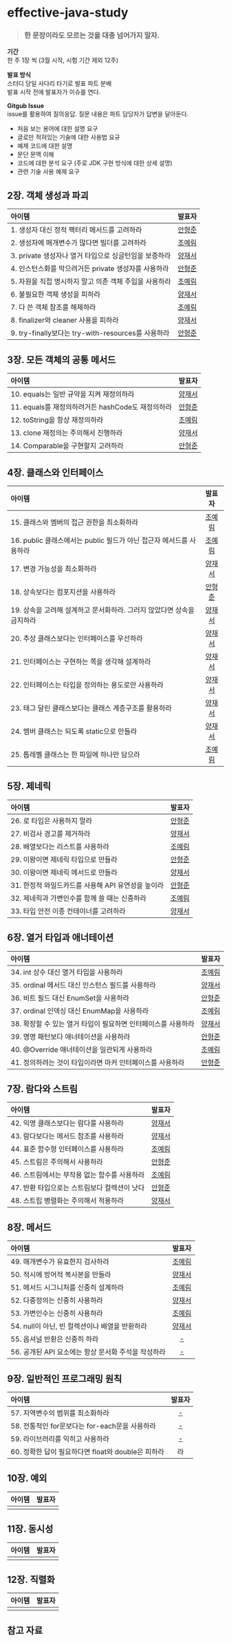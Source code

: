 [^1]: 링크 다는 법 -> [표시할 내용](링크)

# effective-java-study
> ### 한 문장이라도 모르는 것을 대충 넘어가지 말자.  

**기간**  
한 주 1장 씩 (3월 시작, 시험 기간 제외 12주)  

**발표 방식**  
스터디 당일 사다리 타기로 발표 파트 분배  
발표 시작 전에 발표자가 이슈를 연다.  

**Gitgub Issue**  
issue를 활용하여 질의응답. 질문 내용은 파트 담당자가 답변을 달아둔다.  
  - 처음 보는 용어에 대한 설명 요구
  - 글로만 적혀있는 기술에 대한 사용법 요규
  - 예제 코드에 대한 설명
  - 문단 문맥 이해
  - 코드에 대한 분석 요구 (주로 JDK  구현 방식에 대한 상세 설명)
  - 관련 기술 사용 예제 요구

## 2장. 객체 생성과 파괴  
|아이템|발표자|
|:---|:---:|
|1. 생성자 대신 정적 팩터리 메서드를 고려하라 | [안형준](https://com-squadleader.tistory.com/195) |  
|2. 생성자에 매개변수가 많다면 빌더를 고려하라 | [조예림](https://joyerim.tistory.com/44) |
|3. private 생성자나 열거 타입으로 싱글턴임을 보증하라 | [양재서](https://jaeseo0519.tistory.com/146) |
|4. 인스턴스화를 막으려거든 private 생성자를 사용하라 | [안형준](https://com-squadleader.tistory.com/195) |
|5. 자원을 직접 명시하지 말고 의존 객체 주입을 사용하라 | [조예림](https://joyerim.tistory.com/45) |
|6. 불필요한 객체 생성을 피하라| [양재서](https://jaeseo0519.tistory.com/149) |
|7. 다 쓴 객체 참조를 해제하라| [조예림](https://joyerim.tistory.com/46) |
|8. finalizer와 cleaner 사용을 피하라| [양재서](https://jaeseo0519.tistory.com/151) |
|9. try-finally보다는 try-with-resources를 사용하라| [안형준](https://com-squadleader.tistory.com/199) |

## 3장. 모든 객체의 공통 메서드  
|아이템|발표자|
|:---|:---:|
|10. equals는 일반 규약을 지켜 재정의하라 | [양재서](https://jaeseo0519.tistory.com/153) |
|11. equals를 재정의하려거든 hashCode도 재정의하라 | [안형준](https://com-squadleader.tistory.com/201) |
|12. toString을 항상 재정의하라 | [조예림](https://joyerim.tistory.com/51) |
|13. clone 재정의는 주의해서 진행하라 | [양재서](https://jaeseo0519.tistory.com/158) |
|14. Comparable을 구현할지 고려하라 | [안형준](https://com-squadleader.tistory.com/219) |

## 4장. 클래스와 인터페이스  

|아이템|발표자|
|:---|:---:|
|15. 클래스와 멤버의 접근 권한을 최소화하라 | [조예림](https://joyerim.tistory.com/55) |
|16. public 클래스에서는 public 필드가 아닌 접근자 메서드를 사용하라 | [조예림](https://joyerim.tistory.com/56) |
|17. 변경 가능성을 최소화하라 | [양재서](https://jaeseo0519.tistory.com/162) |
|18. 상속보다는 컴포지션을 사용하라 | [안형준](https://com-squadleader.tistory.com/223) |
|19. 상속을 고려해 설계하고 문서화하라. 그러지 않았다면 상속을 금지하라 | [양재서](https://jaeseo0519.tistory.com/171) |
|20. 추상 클래스보다는 인터페이스를 우선하라 | [양재서](https://jaeseo0519.tistory.com/172) |
|21. 인터페이스는 구현하는 쪽을 생각해 설계하라 | [양재서](https://jaeseo0519.tistory.com/173) |
|22. 인터페이스는 타입을 정의하는 용도로만 사용하라 | [양재서](https://jaeseo0519.tistory.com/174) |
|23. 태그 달린 클래스보다는 클래스 계층구조를 활용하라 | [양재서](https://jaeseo0519.tistory.com/175) |
|24. 멤버 클래스는 되도록 static으로 만들라 | [양재서](https://jaeseo0519.tistory.com/176) |
|25. 톱레벨 클래스는 한 파일에 하나만 담으라 | [조예림](https://joyerim.tistory.com/65) |

## 5장. 제네릭  

|아이템|발표자|
|:---|:---:|
|26. 로 타입은 사용하지 말라 | [안형준](https://com-squadleader.tistory.com/235) |
|27. 비검사 경고를 제거하라 | [양재서](https://jaeseo0519.tistory.com/179) |
|28. 배열보다는 리스트를 사용하라 | [조예림](https://joyerim.tistory.com/68) |
|29. 이왕이면 제네릭 타입으로 만들라 | [안형준](https://com-squadleader.tistory.com/238) |
|30. 이왕이면 제네릭 메서드로 만들라 | [양재서](https://jaeseo0519.tistory.com/182) |
|31. 한정적 와일드카드를 사용해 API 유연성을 높이라 | [안형준](https://com-squadleader.tistory.com/240) |
|32. 제네릭과 가변인수를 함께 쓸 때는 신중하라 | [조예림](https://joyerim.tistory.com/72) |
|33. 타입 안전 이종 컨테이너를 고려하라 | [양재서](https://jaeseo0519.tistory.com/185) |

## 6장. 열거 타입과 애너테이션

|아이템|발표자|
|:---|:---:|
|34. int 상수 대신 열거 타입을 사용하라|[조예림](https://joyerim.tistory.com/74)|
|35. ordinal 메서드 대신 인스턴스 필드를 사용하라|[양재서](https://jaeseo0519.tistory.com/187)|
|36. 비트 필드 대신 EnumSet을 사용하라|[안형준](https://com-squadleader.tistory.com/245)|
|37. ordinal 인덱싱 대신 EnumMap을 사용하라|[조예림](https://joyerim.tistory.com/77)|
|38. 확장할 수 있는 열거 타입이 필요하면 인터페이스를 사용하라|[양재서](https://jaeseo0519.tistory.com/198?category=1131919)|
|39. 명명 패턴보다 애너테이션을 사용하라|[안형준](https://com-squadleader.tistory.com/254)|
|40. @Override 애너테이션을 일관되게 사용하라|[조예림](https://joyerim.tistory.com/80)|
|41. 정의하려는 것이 타입이라면 마커 인터페이스를 사용하라|[안형준](https://joyerim.tistory.com/81)|

## 7장. 람다와 스트림

|아이템|발표자|
|:---|:---:|
|42. 익명 클래스보다는 람다를 사용하라|[양재서](https://jaeseo0519.tistory.com/209)|
|43. 람다보다는 메서드 참조를 사용하라|[양재서](https://jaeseo0519.tistory.com/212)|
|44. 표준 함수형 인터페이스를 사용하라|[조예림](https://joyerim.tistory.com/84)|
|45. 스트림은 주의해서 사용하라|[안형준](https://com-squadleader.tistory.com/262)|
|46. 스트림에서는 부작용 없는 함수를 사용하라|[조예림](https://joyerim.tistory.com/86)|
|47. 반환 타입으로는 스트림보다 컬렉션이 낫다|[안형준](https://com-squadleader.tistory.com/264?category=1093428)|
|48. 스트립 병렬화는 주의해서 적용하라|[양재서](https://jaeseo0519.tistory.com/222?category=1131919)|

## 8장. 메서드  

|아이템|발표자|
|:---|:---:|
|49. 매개변수가 유효한지 검사하라| [조예림](https://joyerim.tistory.com/94) |
|50. 적시에 방어적 복사본을 만들라| [양재서](https://jaeseo0519.tistory.com/229) |
|51. 메서드 시그니처를 신중히 설계하라| [조예림](https://joyerim.tistory.com/96) |
|52. 다중정의는 신중히 사용하라| [양재서](https://jaeseo0519.tistory.com/233) |
|53. 가변인수는 신중히 사용하라| [조예림](https://joyerim.tistory.com/98) |
|54. null이 아닌, 빈 컬렉션이나 배열을 반환하라| [양재서](https://jaeseo0519.tistory.com/239) |
|55. 옵셔널 반환은 신중히 하라| [-]() |
|56. 공개된 API 요소에는 항상 문서화 주석을 작성하라| [-]() |

## 9장. 일반적인 프로그래밍 원칙  

|아이템|발표자|
|:---|:---:|
|57. 지역변수의 범위를 최소화하라|[-]()|
|58. 전통적인 for문보다는 for-each문을 사용하라|[-]()|
|59. 라이브러리를 익히고 사용하라|[-]()|
|60. 정확한 답이 필요하다면 float와 double은 피하라|라|[-]()|

## 10장. 예외  

|아이템|발표자|
|:---|:---:|
|||

## 11장. 동시성  

|아이템|발표자|
|:---|:---:|
|||

## 12장. 직렬화  

|아이템|발표자|
|:---|:---:|
|||

## 참고 자료
